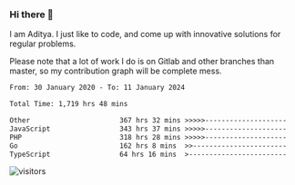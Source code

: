 ### Hi there 👋

I am Aditya. I just like to code, and come up with innovative solutions for regular problems.

Please note that a lot of work I do is on Gitlab and other branches than master, so my contribution graph will be complete mess.

<!--START_SECTION:waka-->

```txt
From: 30 January 2020 - To: 11 January 2024

Total Time: 1,719 hrs 48 mins

Other                      367 hrs 32 mins >>>>>--------------------   21.37 %
JavaScript                 343 hrs 37 mins >>>>>--------------------   19.98 %
PHP                        318 hrs 28 mins >>>>>--------------------   18.52 %
Go                         162 hrs 8 mins  >>-----------------------   09.43 %
TypeScript                 64 hrs 16 mins  >------------------------   03.74 %
```

<!--END_SECTION:waka-->

![visitors](https://visitor-badge.glitch.me/badge?page_id=BrainBuzzer.visitor-badge&left_color=green&right_color=red)
